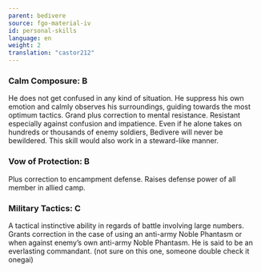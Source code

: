 ```yaml
---
parent: bedivere
source: fgo-material-iv
id: personal-skills
language: en
weight: 2
translation: "castor212"
---
```


### Calm Composure: B

He does not get confused in any kind of situation. He suppress his own emotion and calmly observes his surroundings, guiding towards the most optimum tactics.
Grand plus correction to mental resistance. Resistant especially against confusion and impatience. Even if he alone takes on hundreds or thousands of enemy soldiers, Bedivere will never be bewildered.
This skill would also work in a steward-like manner.

### Vow of Protection: B

Plus correction to encampment defense.
Raises defense power of all member in allied camp.

### Military Tactics: C

A tactical instinctive ability in regards of battle involving large numbers.
Grants correction in the case of using an anti-army Noble Phantasm or when against enemy’s own anti-army Noble Phantasm.
He is said to be an everlasting commandant. (not sure on this one, someone double check it onegai)
